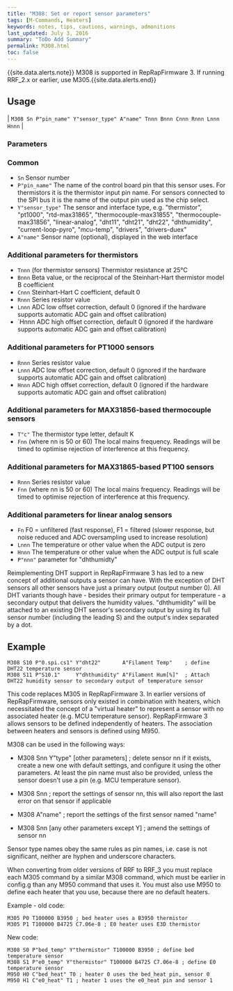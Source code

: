 ```yaml
---
title: "M308: Set or report sensor parameters" 
tags: [M-Commands, Heaters]
keywords: notes, tips, cautions, warnings, admonitions
last_updated: July 3, 2016
summary: "ToDo Add Summary"
permalink: M308.html
toc: false
---
```


{{site.data.alerts.note}}
M308 is supported in RepRapFirmware 3. If running RRF_2.x or earlier, use M305.{{site.data.alerts.end}}


## Usage ##

| `M308 Sn P"pin_name" Y"sensor_type" A"name" Tnnn Bnnn Cnnn Rnnn Lnnn Hnnn` |

### Parameters ###

### Common ###

+ `Sn` Sensor number
+ `P"pin_name"` The name of the control board pin that this sensor uses. For thermistors it is the thermistor input pin name. For sensors connected to the SPI bus it is the name of the output pin used as the chip select.
+ `Y"sensor_type"` The sensor and interface type, e.g. "thermistor", "pt1000", "rtd-max31865", "thermocouple-max31855", "thermocouple-max31856", "linear-analog", "dht11", "dht21", "dht22", "dhthumidity", "current-loop-pyro", "mcu-temp", "drivers", "drivers-duex"
+ `A"name"` Sensor name (optional), displayed in the web interface

### Additional parameters for thermistors ###

+ `Tnnn` (for thermistor sensors) Thermistor resistance at 25°C
+ `Bnnn` Beta value, or the reciprocal of the Steinhart-Hart thermistor model B coefficient
+ `Cnnn` Steinhart-Hart C coefficient, default 0
+ `Rnnn` Series resistor value
+ `Lnnn` ADC low offset correction, default 0 (ignored if the hardware supports automatic ADC gain and offset calibration)
+ `Hnnn ADC high offset correction, default 0 (ignored if the hardware supports automatic ADC gain and offset calibration)

### Additional parameters for PT1000 sensors ###

+ `Rnnn` Series resistor value
+ `Lnnn` ADC low offset correction, default 0 (ignored if the hardware supports automatic ADC gain and offset calibration)
+ `Hnnn` ADC high offset correction, default 0 (ignored if the hardware supports automatic ADC gain and offset calibration)

### Additional parameters for MAX31856-based thermocouple sensors ###

+ `T"c"` The thermistor type letter, default K
+ `Fnn` (where nn is 50 or 60) The local mains frequency. Readings will be timed to optimise rejection of interference at this frequency.

### Additional parameters for MAX31865-based PT100 sensors ###

+ `Rnnn` Series resistor value
+ `Fnn` (where nn is 50 or 60) The local mains frequency. Readings will be timed to optimise rejection of interference at this frequency.

### Additional parameters for linear analog sensors ###

+ `Fn` F0 = unfiltered (fast response), F1 = filtered (slower response, but noise reduced and ADC oversampling used to increase resolution)
+ `Lnnn` The temperature or other value when the ADC output is zero
+ `Hnnn` The temperature or other value when the ADC output is full scale
+ `P"nnn"` parameter for "dhthumidty"

Reimplementing DHT support in RepRapFirmware 3 has led to a new concept of additional outputs a sensor can have. With the exception of DHT sensors all other sensors have just a primary output (output number 0). All DHT variants though have - besides their primary output for temperature - a secondary output that delivers the humidity values. "dhthumidity" will be attached to an existing DHT sensor's secondary output by using its full sensor number (including the leading S) and the output's index separated by a dot.

## Example ##

```
M308 S10 P"0.spi.cs1" Y"dht22"       A"Filament Temp"    ; define DHT22 temperature sensor
M308 S11 P"S10.1"     Y"dhthumidity" A"Filament Hum[%]"  ; Attach DHT22 humidity sensor to secondary output of temperature sensor
```

This code replaces M305 in RepRapFirmware 3. In earlier versions of RepRapFirmware, sensors only existed in combination with heaters, which necessitated the concept of a "virtual heater" to represent a sensor with no associated heater (e.g. MCU temperature sensor). RepRapFirmware 3 allows sensors to be defined independently of heaters. The association between heaters and sensors is defined using M950.

M308 can be used in the following ways:

+ M308 Snn Y"type" [other parameters] ; delete sensor nn if it exists, create a new one with default settings, and configure it using the other parameters. At least the pin name must also be provided, unless the sensor doesn't use a pin (e.g. MCU temperature sensor).

+ M308 Snn ; report the settings of sensor nn, this will also report the last error on that sensor if applicable

+ M308 A"name" ; report the settings of the first sensor named "name"

+ M308 Snn [any other parameters except Y] ; amend the settings of sensor nn

Sensor type names obey the same rules as pin names, i.e. case is not significant, neither are hyphen and underscore characters.

When converting from older versions of RRF to RRF_3 you must replace each M305 command by a similar M308 command, which must be earlier in config.g than any M950 command that uses it. You must also use M950 to define each heater that you use, because there are no default heaters.

Example - old code:

```
M305 P0 T100000 B3950 ; bed heater uses a B3950 thermistor
M305 P1 T100000 B4725 C7.06e-8 ; E0 heater uses E3D thermistor
```

New code:

```
M308 S0 P"bed_temp" Y"thermistor" T100000 B3950 ; define bed temperature sensor
M308 S1 P"e0_temp" Y"thermistor" T100000 B4725 C7.06e-8 ; define E0 temperature sensor
M950 H0 C"bed_heat" T0 ; heater 0 uses the bed_heat pin, sensor 0
M950 H1 C"e0_heat" T1 ; heater 1 uses the e0_heat pin and sensor 1
```

